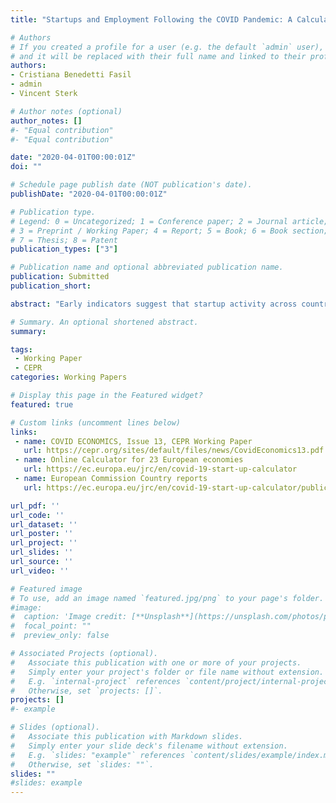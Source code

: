 ```yaml
---
title: "Startups and Employment Following the COVID Pandemic: A Calculator"

# Authors
# If you created a profile for a user (e.g. the default `admin` user), write the username (folder name) here
# and it will be replaced with their full name and linked to their profile.
authors:
- Cristiana Benedetti Fasil
- admin
- Vincent Sterk

# Author notes (optional)
author_notes: []
#- "Equal contribution"
#- "Equal contribution"

date: "2020-04-01T00:00:01Z"
doi: ""

# Schedule page publish date (NOT publication's date).
publishDate: "2020-04-01T00:00:01Z"

# Publication type.
# Legend: 0 = Uncategorized; 1 = Conference paper; 2 = Journal article;
# 3 = Preprint / Working Paper; 4 = Report; 5 = Book; 6 = Book section;
# 7 = Thesis; 8 = Patent
publication_types: ["3"]

# Publication name and optional abbreviated publication name.
publication: Submitted
publication_short:

abstract: "Early indicators suggest that startup activity across countries is heavily affected by the COVID-19 pandemic and the associated lockdowns. At the same time, empirical evidence has shown that such disturbances may have long-lasting effects on aggregate employment. This paper presents a calculator which can be used to compute these effects under different scenarios regarding (i) the number of startups, (ii) the growth potential of startups, and (iii) the survival rate of young firms. We apply our calculator to the U.S. and four European countries: France, Germany, Italy and Spain. We find that employment losses can be substantial and last for more than a decade, even when the assumed slump in startup activity is only short-lived. Almost half of the long-run losses is caused by fewer high-growth firms, 'gazelles', starting up during the pandemic. Our results also suggest that the long-run effects of the pandemic may vary across countries substantially with Germany possibly being shielded due to its low degree of business dynamism."

# Summary. An optional shortened abstract.
summary:

tags:
 - Working Paper
 - CEPR
categories: Working Papers

# Display this page in the Featured widget?
featured: true

# Custom links (uncomment lines below)
links:
 - name: COVID ECONOMICS, Issue 13, CEPR Working Paper
   url: https://cepr.org/sites/default/files/news/CovidEconomics13.pdf
 - name: Online Calculator for 23 European economies
   url: https://ec.europa.eu/jrc/en/covid-19-start-up-calculator
 - name: European Commission Country reports
   url: https://ec.europa.eu/jrc/en/covid-19-start-up-calculator/publications

url_pdf: ''
url_code: ''
url_dataset: ''
url_poster: ''
url_project: ''
url_slides: ''
url_source: ''
url_video: ''

# Featured image
# To use, add an image named `featured.jpg/png` to your page's folder.
#image:
#  caption: 'Image credit: [**Unsplash**](https://unsplash.com/photos/pLCdAaMFLTE)'
#  focal_point: ""
#  preview_only: false

# Associated Projects (optional).
#   Associate this publication with one or more of your projects.
#   Simply enter your project's folder or file name without extension.
#   E.g. `internal-project` references `content/project/internal-project/index.md`.
#   Otherwise, set `projects: []`.
projects: []
#- example

# Slides (optional).
#   Associate this publication with Markdown slides.
#   Simply enter your slide deck's filename without extension.
#   E.g. `slides: "example"` references `content/slides/example/index.md`.
#   Otherwise, set `slides: ""`.
slides: ""
#slides: example
---
```

